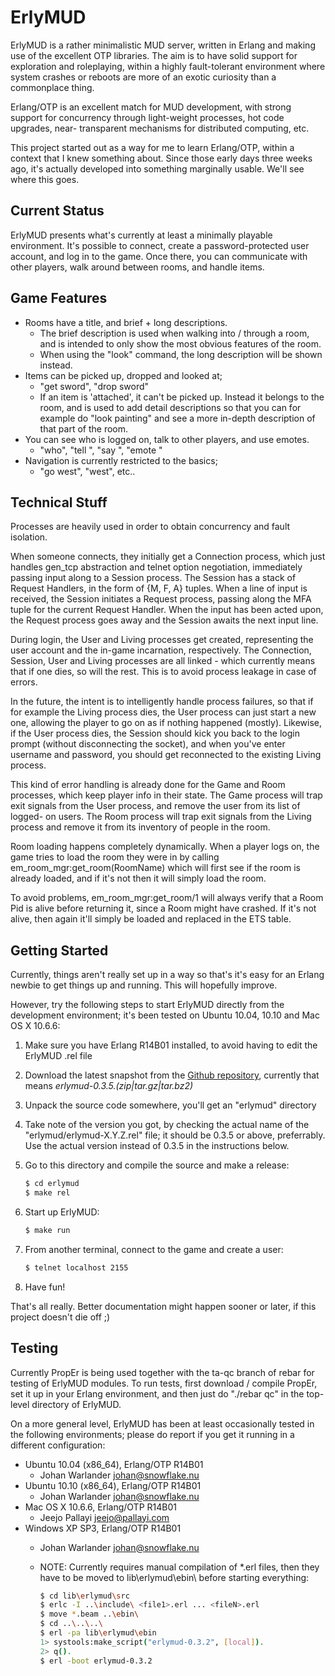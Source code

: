 # ErlyMUD

ErlyMUD is a rather minimalistic MUD server, written in Erlang and making
use of the excellent OTP libraries. The aim is to have solid support for
exploration and roleplaying, within a highly fault-tolerant environment
where system crashes or reboots are more of an exotic curiosity than a
commonplace thing.

Erlang/OTP is an excellent match for MUD development, with strong support
for concurrency through light-weight processes, hot code upgrades, near-
transparent mechanisms for distributed computing, etc.

This project started out as a way for me to learn Erlang/OTP, within a
context that I knew something about. Since those early days three weeks
ago, it's actually developed into something marginally usable. We'll see
where this goes.

## Current Status

ErlyMUD presents what's currently at least a minimally playable environment.
It's possible to connect, create a password-protected user account, and log
in to the game. Once there, you can communicate with other players, walk
around between rooms, and handle items.

## Game Features

  * Rooms have a title, and brief + long descriptions.
    * The brief description is used when walking into / through a room,
      and is intended to only show the most obvious features of the room.
    * When using the "look" command, the long description will be shown
      instead.
  * Items can be picked up, dropped and looked at;
    * "get sword", "drop sword"
    * If an item is 'attached', it can't be picked up. Instead it belongs to
      the room, and is used to add detail descriptions so that you can for
      example do "look painting" and see a more in-depth description of that
      part of the room.
  * You can see who is logged on, talk to other players, and use emotes.
    * "who", "tell <who> <what>", "say <something>", "emote <something>"
  * Navigation is currently restricted to the basics;
    * "go west", "west", etc..

## Technical Stuff

Processes are heavily used in order to obtain concurrency and fault
isolation.

When someone connects, they initially get a Connection process, which just
handles gen_tcp abstraction and telnet option negotiation, immediately
passing input along to a Session process. The Session has a stack of Request
Handlers, in the form of {M, F, A} tuples. When a line of input is received,
the Session initiates a Request process, passing along the MFA tuple for the
current Request Handler. When the input has been acted upon, the Request
process goes away and the Session awaits the next input line.

During login, the User and Living processes get created, representing the
user account and the in-game incarnation, respectively. The Connection,
Session, User and Living processes are all linked - which currently means
that if one dies, so will the rest. This is to avoid process leakage in case
of errors.

In the future, the intent is to intelligently handle process failures, so
that if for example the Living process dies, the User process can just start
a new one, allowing the player to go on as if nothing happened (mostly).
Likewise, if the User process dies, the Session should kick you back to the
login prompt (without disconnecting the socket), and when you've enter
username and password, you should get reconnected to the existing Living
process.

This kind of error handling is already done for the Game and Room processes,
which keep player info in their state. The Game process will trap exit
signals from the User process, and remove the user from its list of logged-
on users. The Room process will trap exit signals from the Living process
and remove it from its inventory of people in the room.

Room loading happens completely dynamically. When a player logs on, the game
tries to load the room they were in by calling em_room_mgr:get_room(RoomName)
which will first see if the room is already loaded, and if it's not then it
will simply load the room.

To avoid problems, em_room_mgr:get_room/1 will always verify that a Room Pid
is alive before returning it, since a Room might have crashed. If it's not
alive, then again it'll simply be loaded and replaced in the ETS table.

## Getting Started

Currently, things aren't really set up in a way so that's it's easy for an
Erlang newbie to get things up and running. This will hopefully improve.

However, try the following steps to start ErlyMUD directly from the
development environment; it's been tested on Ubuntu 10.04, 10.10 and
Mac OS X 10.6.6:

  1. Make sure you have Erlang R14B01 installed, to avoid having to edit
     the ErlyMUD .rel file
  1. Download the latest snapshot from the
     [Github repository](https://github.com/lfex/erlymud),
     currently that means *erlymud-0.3.5.(zip|tar.gz|tar.bz2)*
  1. Unpack the source code somewhere, you'll get an "erlymud" directory
  1. Take note of the version you got, by checking the actual name of the
     "erlymud/erlymud-X.Y.Z.rel" file; it should be 0.3.5 or above,
     preferrably. Use the actual version instead of 0.3.5 in the
     instructions below.
  1. Go to this directory and compile the source and make a release:

     ```sh
     $ cd erlymud
     $ make rel
     ```

  1. Start up ErlyMUD:

     ```sh
     $ make run
     ```

  1. From another terminal, connect to the game and create a user:

     ```sh
     $ telnet localhost 2155
     ```

  1. Have fun!

That's all really. Better documentation might happen sooner or later,
if this project doesn't die off ;)


## Testing

Currently PropEr is being used together with the ta-qc branch of rebar for
testing of ErlyMUD modules. To run tests, first download / compile PropEr,
set it up in your Erlang environment, and then just do "./rebar qc" in the
top-level directory of ErlyMUD.

On a more general level, ErlyMUD has been at least occasionally tested in the
following environments; please do report if you get it running in a different
configuration:

  * Ubuntu 10.04 (x86_64), Erlang/OTP R14B01
    * Johan Warlander <johan@snowflake.nu>
  * Ubuntu 10.10 (x86_64), Erlang/OTP R14B01
    * Johan Warlander <johan@snowflake.nu>
  * Mac OS X 10.6.6, Erlang/OTP R14B01
    * Jeejo Pallayi <jeejo@pallayi.com>
  * Windows XP SP3, Erlang/OTP R14B01
    * Johan Warlander <johan@snowflake.nu>
    * NOTE: Currently requires manual compilation of *.erl files,
            then they have to be moved to lib\erlymud\ebin\ before
            starting everything:

        ```sh
        $ cd lib\erlymud\src
        $ erlc -I ..\include\ <file1>.erl ... <fileN>.erl
        $ move *.beam ..\ebin\
        $ cd ..\..\..\
        $ erl -pa lib\erlymud\ebin
        1> systools:make_script("erlymud-0.3.2", [local]).
        2> q().
        $ erl -boot erlymud-0.3.2
        ```
